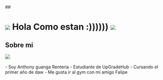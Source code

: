 ##<h1> ![](https://mario.wiki.gallery/images/6/66/DK64_Yellow_Banana.gif) Hola Como estan :)))))) ![](https://mario.wiki.gallery/images/6/66/DK64_Yellow_Banana.gif)</h1>
<h2>Sobre mi </h2>
<img src="https://user-images.githubusercontent.com/73097560/115834477-dbab4500-a447-11eb-908a-139a6edaec5c.gif"><br><br>
- Soy Anthony guanga Renteria
- Estudiante de UpGradeHub
- Cursando el primer año de daw 
- Me gusta ir al gym con mi amigo Falipe




